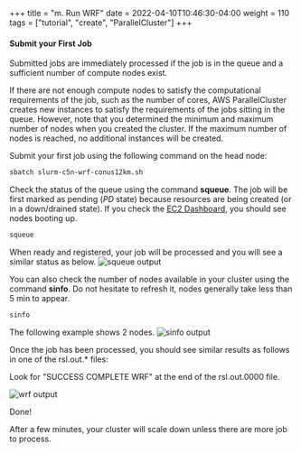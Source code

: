 +++
title = "m. Run WRF"
date = 2022-04-10T10:46:30-04:00
weight = 110
tags = ["tutorial", "create", "ParallelCluster"]
+++

#### Submit your First Job

Submitted jobs are immediately processed if the job is in the queue and a sufficient number of compute nodes exist.

If there are not enough compute nodes to satisfy the computational requirements of the job, such as the number of cores, AWS ParallelCluster creates new instances to satisfy the requirements of the jobs sitting in the queue. However, note that you determined the minimum and maximum number of nodes when you created the cluster. If the maximum number of nodes is reached, no additional instances will be created.

Submit your first job using the following command on the head node:

```bash
sbatch slurm-c5n-wrf-conus12km.sh
```

Check the status of the queue using the command **squeue**. The job will be first marked as pending (*PD* state) because resources are being created (or in a down/drained state). If you check the [EC2 Dashboard](https://console.aws.amazon.com/ec2), you should see nodes booting up.

```bash
squeue
```
When ready and registered, your job will be processed and you will see a similar status as below.
![squeue output](/images/hpc-aws-parallelcluster-workshop/squeue-output.png)

You can also check the number of nodes available in your cluster using the command **sinfo**. Do not hesitate to refresh it, nodes generally take less than 5 min to appear.

```bash
sinfo
```
 The following example shows 2 nodes.
![sinfo output](/images/hpc-aws-parallelcluster-workshop/sinfo-output.png)

Once the job has been processed, you should see similar results as follows in one of the rsl.out.* files:

Look for "SUCCESS COMPLETE WRF" at the end of the rsl.out.0000 file.

![wrf output](/images/hpc-aws-parallelcluster-workshop/wrf-rsl-out-0000.png)


Done!

After a few minutes, your cluster will scale down unless there are more job to process.
